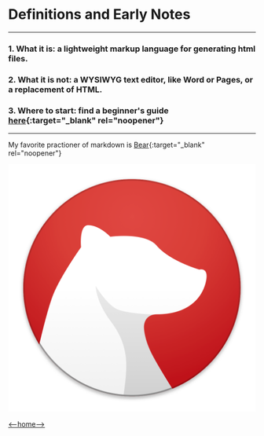 # Definitions and Early Notes
---
### 1. What it is: a lightweight markup language for generating html files.

### 2. What it is not: a WYSIWYG text editor, like Word or Pages, or a replacement of HTML. 

### 3. Where to start: find a beginner's guide [here](https://guides.github.com/features/mastering-markdown/){:target="_blank" rel="noopener"}
---
My favorite practioner of markdown is [Bear](https://bear.app){:target="_blank" rel="noopener"}

![Bear Icon](bear-icon.jpg)

[<--home-->](README.md)

